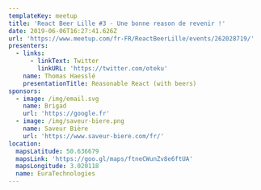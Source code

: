 ```yaml
---
templateKey: meetup
title: 'React Beer Lille #3 - Une bonne reason de revenir !'
date: 2019-06-06T16:27:41.626Z
url: 'https://www.meetup.com/fr-FR/ReactBeerLille/events/262028719/'
presenters:
  - links:
      - linkText: Twitter
        linkURL: 'https://twitter.com/oteku'
    name: Thomas Haesslé
    presentationTitle: Reasonable React (with beers)
sponsors:
  - image: /img/email.svg
    name: Brigad
    url: 'https://google.fr'
  - image: /img/saveur-biere.png
    name: Saveur Bière
    url: 'https://www.saveur-biere.com/fr/'
location:
  mapsLatitude: 50.636679
  mapsLink: 'https://goo.gl/maps/ftneCWunZv8e6ftUA'
  mapsLongitude: 3.020118
  name: EuraTechnologies
---
```


